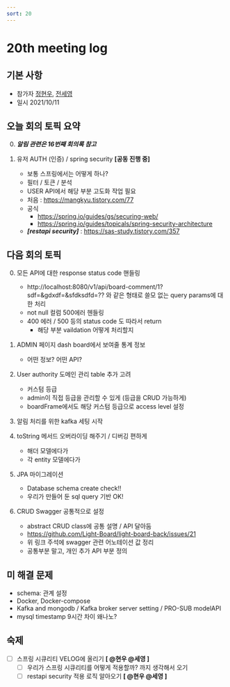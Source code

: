 ```yaml
---
sort: 20
---
```


# 20th meeting log

## 기본 사항
- 참가자 [정현우](https://github.com/Nuung), [전세영](https://github.com/SeyoungJeon)
- 일시 2021/10/11

## 오늘 회의 토픽 요약

0. ***알림 관련은 16번째 회의록 참고***

1. 유저 AUTH (인증) / spring security **[공동 진행 중]**
    - 보통 스프링에서는 어떻게 하나?
    - 필터 / 토큰 / 분석 
    - USER API에서 해당 부분 고도화 작업 필요 
    - 처음 : https://mangkyu.tistory.com/77
    - 공식
        - https://spring.io/guides/gs/securing-web/ 
        - https://spring.io/guides/topicals/spring-security-architecture
    - ***[restapi security]*** : https://sas-study.tistory.com/357

## 다음 회의 토픽

0. 모든 API에 대한 response status code 핸들링
    - http://localhost:8080/v1/api/board-comment/1?sdf=&gdxdf=&sfdksdfd=?? 와 같은 형태로 쓸모 없는 query params에 대한 처리
    - not null 컬럼 500에러 헨들링
    - 400 에러 / 500 등의 status code 도 따라서 return
        - 해당 부분 vaildation 어떻게 처리할지 

1. ADMIN 페이지 dash board에서 보여줄 통계 정보
    - 어떤 정보? 어떤 API?

2. User authority 도메인 관리 table 추가 고려 
    - 커스텀 등급
    - admin이 직접 등급을 관리할 수 있게 (등급을 CRUD 가능하게)
    - boardFrame에서도 해당 커스텀 등급으로 access level 설정

3. 알림 처리를 위한 kafka 세팅 시작 

4. toString 메서드 오버라이딩 해주기 / 디버깅 편하게 
    - 해더 모델에다가
    - 각 entity 모델에다가 

5. JPA 마이그레이션
    - Database schema create check!!
    - 우리가 만들어 둔 sql query 기반 OK!

6. CRUD Swagger 공통적으로 설정
    - abstract CRUD class에 공통 설명 / API 달아둠
    - https://github.com/Light-Board/light-board-back/issues/21 
    - 위 링크 주석에 swagger 관련 어노테이션 값 정리 
    - 공통부분 말고, 개인 추가 API 부분 정의

## 미 해결 문제

- schema: 관계 설정
- Docker, Docker-compose
- Kafka and mongodb / Kafka broker server setting / PRO-SUB modelAPI
- mysql timestamp 9시간 차이 왜나노? 

## 숙제

- [ ] 스프링 시큐리티 VELOG에 올리기 **[ @현우 @세영 ]**
    - [ ] 우리가 스프링 시큐리티를 어떻게 적용할까? 까지 생각해서 오기
    - [ ] restapi security 적용 로직 알아오기 **[ @현우 @세영 ]**